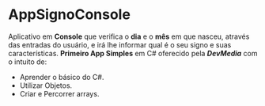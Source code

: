 # AppSignoConsole

Aplicativo em **Console** que verifica o **dia** e o **mês** em que nasceu, através das entradas do usuário, e irá lhe informar qual é o seu signo e suas características.
**Primeiro App Simples** em C# oferecido pela ***DevMedia*** com o intuito de:

 - Aprender o básico do C#.
 - Utilizar Objetos.
 - Criar e Percorrer arrays.